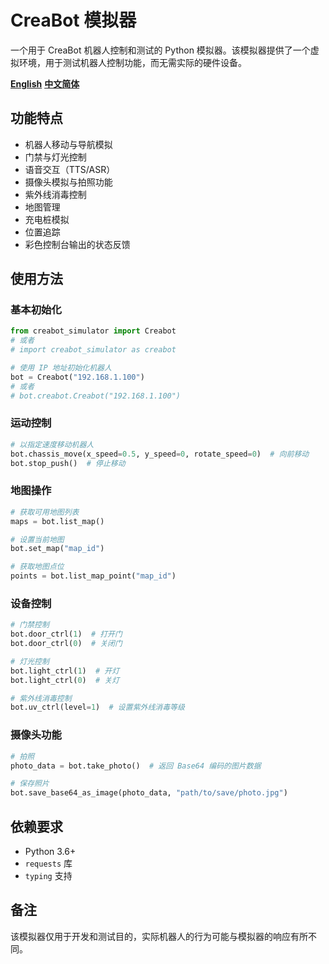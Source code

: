# CreaBot 模拟器

一个用于 CreaBot 机器人控制和测试的 Python 模拟器。该模拟器提供了一个虚拟环境，用于测试机器人控制功能，而无需实际的硬件设备。

[**English**](https://chatgpt.com/c/README.md)     [**中文简体**](https://chatgpt.com/c/README_CN.md)

## 功能特点

- 机器人移动与导航模拟
- 门禁与灯光控制
- 语音交互（TTS/ASR）
- 摄像头模拟与拍照功能
- 紫外线消毒控制
- 地图管理
- 充电桩模拟
- 位置追踪
- 彩色控制台输出的状态反馈

## 使用方法

### 基本初始化

```python
from creabot_simulator import Creabot
# 或者
# import creabot_simulator as creabot

# 使用 IP 地址初始化机器人
bot = Creabot("192.168.1.100")
# 或者
# bot.creabot.Creabot("192.168.1.100")
```

### 运动控制

```python
# 以指定速度移动机器人
bot.chassis_move(x_speed=0.5, y_speed=0, rotate_speed=0)  # 向前移动
bot.stop_push()  # 停止移动
```

### 地图操作

```python
# 获取可用地图列表
maps = bot.list_map()

# 设置当前地图
bot.set_map("map_id")

# 获取地图点位
points = bot.list_map_point("map_id")
```

### 设备控制

```python
# 门禁控制
bot.door_ctrl(1)  # 打开门
bot.door_ctrl(0)  # 关闭门

# 灯光控制
bot.light_ctrl(1)  # 开灯
bot.light_ctrl(0)  # 关灯

# 紫外线消毒控制
bot.uv_ctrl(level=1)  # 设置紫外线消毒等级
```

### 摄像头功能

```python
# 拍照
photo_data = bot.take_photo()  # 返回 Base64 编码的图片数据

# 保存照片
bot.save_base64_as_image(photo_data, "path/to/save/photo.jpg")
```

## 依赖要求

- Python 3.6+
- `requests` 库
- `typing` 支持

## 备注

该模拟器仅用于开发和测试目的，实际机器人的行为可能与模拟器的响应有所不同。
